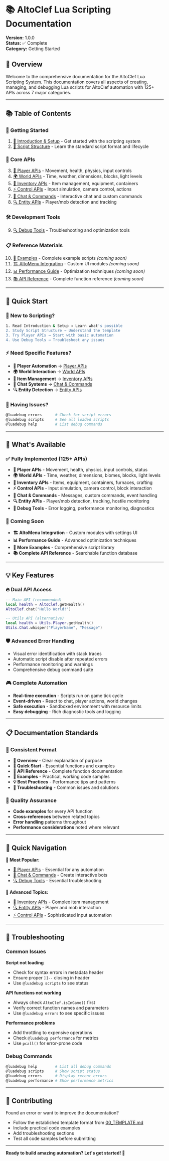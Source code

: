 # 📚 AltoClef Lua Scripting Documentation

**Version:** 1.0.0  
**Status:** ✅ Complete  
**Category:** Getting Started  

## 📖 Overview

Welcome to the comprehensive documentation for the AltoClef Lua Scripting System. This documentation covers all aspects of creating, managing, and debugging Lua scripts for AltoClef automation with 125+ APIs across 7 major categories.

---

## 📚 Table of Contents

### 🚀 Getting Started
1. [📖 Introduction & Setup](01_INTRODUCTION.md) - Get started with the scripting system
2. [📝 Script Structure](02_SCRIPT_STRUCTURE.md) - Learn the standard script format and lifecycle

### 🔧 Core APIs
3. [👤 Player APIs](03_PLAYER_APIS.md) - Movement, health, physics, input controls
4. [🌍 World APIs](04_WORLD_APIS.md) - Time, weather, dimensions, blocks, light levels
5. [🎒 Inventory APIs](05_INVENTORY_APIS.md) - Item management, equipment, containers
6. [⚡ Control APIs](06_CONTROL_APIS.md) - Input simulation, camera control, actions
7. [💬 Chat & Commands](07_CHAT_COMMANDS.md) - Interactive chat and custom commands
8. [🔍 Entity APIs](08_ENTITY_APIS.md) - Player/mob detection and tracking

### 🛠️ Development Tools
9. [🔍 Debug Tools](09_DEBUG_TOOLS.md) - Troubleshooting and optimization tools

### 📋 Reference Materials
10. [📖 Examples](10_EXAMPLES.md) - Complete example scripts *(coming soon)*
11. [🏗️ AltoMenu Integration](11_ALTOMENU.md) - Custom UI modules *(coming soon)*
12. [📊 Performance Guide](12_PERFORMANCE.md) - Optimization techniques *(coming soon)*
13. [📚 API Reference](13_API_REFERENCE.md) - Complete function reference *(coming soon)*

---

## 🚀 Quick Start

### 🎯 New to Scripting?
```bash
1. Read Introduction & Setup → Learn what's possible
2. Study Script Structure → Understand the template
3. Try Player APIs → Start with basic automation
4. Use Debug Tools → Troubleshoot any issues
```

### ⚡ Need Specific Features?
- **🤖 Player Automation** → [Player APIs](03_PLAYER_APIS.md)
- **🌍 World Interaction** → [World APIs](04_WORLD_APIS.md)
- **🎒 Item Management** → [Inventory APIs](05_INVENTORY_APIS.md)
- **💬 Chat Systems** → [Chat & Commands](07_CHAT_COMMANDS.md)
- **🔍 Entity Detection** → [Entity APIs](08_ENTITY_APIS.md)

### 🚨 Having Issues?
```bash
@luadebug errors      # Check for script errors
@luadebug scripts     # See all loaded scripts
@luadebug help        # List debug commands
```

---

## 🎯 What's Available

### ✅ **Fully Implemented (125+ APIs)**
- **👤 Player APIs** - Movement, health, physics, input controls, status
- **🌍 World APIs** - Time, weather, dimensions, biomes, blocks, light levels
- **🎒 Inventory APIs** - Items, equipment, containers, furnaces, crafting
- **⚡ Control APIs** - Input simulation, camera control, block interaction
- **💬 Chat & Commands** - Messages, custom commands, event handling
- **🔍 Entity APIs** - Player/mob detection, tracking, hostile monitoring
- **🔧 Debug Tools** - Error logging, performance monitoring, diagnostics

### 🚧 **Coming Soon**
- **🏗️ AltoMenu Integration** - Custom modules with settings UI
- **📊 Performance Guide** - Advanced optimization techniques  
- **📖 More Examples** - Comprehensive script library
- **📚 Complete API Reference** - Searchable function database

---

## 💡 Key Features

### 🔥 **Dual API Access**
```lua
-- Main API (recommended)
local health = AltoClef.getHealth()
AltoClef.chat("Hello World!")

-- Utils API (alternative)  
local health = Utils.Player.getHealth()
Utils.Chat.whisper("PlayerName", "Message")
```

### 🛡️ **Advanced Error Handling**
- Visual error identification with stack traces
- Automatic script disable after repeated errors
- Performance monitoring and warnings
- Comprehensive debug command suite

### 🎮 **Complete Automation**
- **Real-time execution** - Scripts run on game tick cycle
- **Event-driven** - React to chat, player actions, world changes
- **Safe execution** - Sandboxed environment with resource limits
- **Easy debugging** - Rich diagnostic tools and logging

---

## 📋 Documentation Standards

### 🎨 **Consistent Format**
- **📖 Overview** - Clear explanation of purpose
- **🚀 Quick Start** - Essential functions and examples
- **🔧 API Reference** - Complete function documentation
- **🧪 Examples** - Practical, working code samples
- **💡 Best Practices** - Performance tips and patterns
- **🚨 Troubleshooting** - Common issues and solutions

### 🎯 **Quality Assurance**
- **Code examples** for every API function
- **Cross-references** between related topics
- **Error handling** patterns throughout
- **Performance considerations** noted where relevant

---

## 🔗 Quick Navigation

**🌟 Most Popular:**
- [👤 Player APIs](03_PLAYER_APIS.md) - Essential for any automation
- [💬 Chat & Commands](07_CHAT_COMMANDS.md) - Create interactive bots
- [🔍 Debug Tools](09_DEBUG_TOOLS.md) - Essential troubleshooting

**🚀 Advanced Topics:**
- [🎒 Inventory APIs](05_INVENTORY_APIS.md) - Complex item management
- [🔍 Entity APIs](08_ENTITY_APIS.md) - Player and mob interaction
- [⚡ Control APIs](06_CONTROL_APIS.md) - Sophisticated input automation

---

## 🚨 Troubleshooting

### Common Issues
**Script not loading**
- Check for syntax errors in metadata header
- Ensure proper `]]--` closing in header
- Use `@luadebug scripts` to see status

**API functions not working**  
- Always check `AltoClef.isInGame()` first
- Verify correct function names and parameters
- Use `@luadebug errors` to see specific issues

**Performance problems**
- Add throttling to expensive operations
- Check `@luadebug performance` for metrics
- Use `pcall()` for error-prone code

### Debug Commands
```bash
@luadebug help        # List all debug commands
@luadebug scripts     # Show script status
@luadebug errors      # Display recent errors
@luadebug performance # Show performance metrics
```

---

## 🤝 Contributing

Found an error or want to improve the documentation? 
- Follow the established template format from [00_TEMPLATE.md](00_TEMPLATE.md)
- Include practical code examples
- Add troubleshooting sections
- Test all code samples before submitting

---

**Ready to build amazing automation? Let's get started! 🎉** 